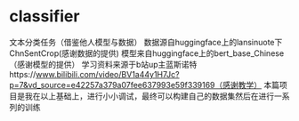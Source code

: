 # classifier
文本分类任务（借鉴他人模型与数据）
数据源自huggingface上的lansinuote下ChnSentCrop(感谢数据的提供)
模型来自huggingface上的bert_base_Chinese（感谢模型的提供）
学习资料来源于b站up主蓝斯诺特https://www.bilibili.com/video/BV1a44y1H7Jc?p=7&vd_source=e42257a379a07fee637993e59f339169（感谢教学）
本篇项目是我在以上基础上，进行小小调试，最终可以构建自己的数据集然后在进行一系列的训练
